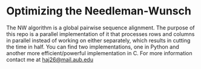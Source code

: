# Optimizing the Needleman-Wunsch
The NW algorithm is a global pairwise sequence alignment. The purpose of this repo is a parallel implementation of it that processes rows and columns in parallel instead of working on either separately, which results in cutting the time in half. You can find two implementations, one in Python and another more efficient/powerful implementation in C.
For more information contact me at haj26@mail.aub.edu
